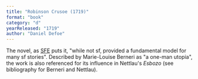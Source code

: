 ```yaml
---
title: "Robinson Crusoe (1719)"
format: "book"
category: "d"
yearReleased: "1719"
author: "Daniel Defoe"
---
```


The novel, as <a href="http://www.sf-encyclopedia.com/entry/defoe_daniel">SFE</a> puts it, "while not sf, provided a fundamental model for many sf stories". Described by Marie-Louise Berneri as "a one-man utopia", the work is also referenced for its influence in Nettlau's <em>Esbozo</em> (see bibliography for Berneri and Nettlau).

